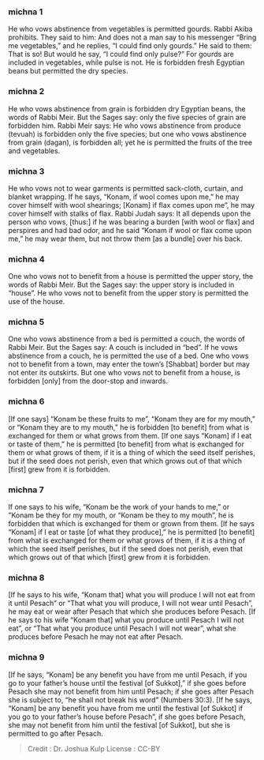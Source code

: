 
### michna 1
He who vows abstinence from vegetables is permitted gourds. Rabbi Akiba prohibits. They said to him: And does not a man say to his messenger “Bring me vegetables,” and he replies, “I could find only gourds.” He said to them:  That is so! But would he say, “I could find only pulse?” For gourds are included in vegetables, while pulse is not. He is forbidden fresh Egyptian beans but permitted the dry species.

### michna 2
He who vows abstinence from grain is forbidden dry Egyptian beans, the words of Rabbi Meir. But the Sages say: only the five species of grain are forbidden him. Rabbi Meir says: He who vows abstinence from produce (tevuah) is forbidden only the five species; but one who vows abstinence from grain (dagan), is forbidden all; yet he is permitted the fruits of the tree and vegetables.

### michna 3
He who vows not to wear garments is permitted sack-cloth, curtain, and blanket wrapping. If he says, “Konam, if wool comes upon me,” he may cover himself with wool shearings; [Konam] if flax comes upon me”, he may cover himself with stalks of flax. Rabbi Judah says: It all depends upon the person who vows, [thus:] if he was bearing a burden [with wool or flax] and perspires and had bad odor, and he said “Konam if wool or flax come upon me,” he may wear them, but not throw them [as a bundle] over his back.

### michna 4
One who vows not to benefit from a house is permitted the upper story, the words of Rabbi Meir. But the Sages say: the upper story is included in “house”. He who vows not to benefit from the upper story is permitted the use of the house.

### michna 5
One who vows abstinence from a bed is permitted a couch, the words of Rabbi Meir. But the Sages say:  A couch is included in “bed”. If he vows abstinence from a couch, he is permitted the use of a bed. One who vows not to benefit from a town, may enter the town’s [Shabbat] border but may not enter its outskirts. But one who vows not to benefit from a house, is forbidden [only] from the door-stop and inwards.

### michna 6
[If one says] “Konam be these fruits to me”, “Konam they are for my mouth,” or “Konam they are to my mouth,” he is forbidden [to benefit] from what is exchanged for them or what grows from them. [If one says “Konam] if I eat or taste of them,” he is permitted [to benefit] from what is exchanged for them or what grows of them, if it is a thing of which the seed itself perishes, but if the seed does not perish, even that which grows out of that which [first] grew from it is forbidden.

### michna 7
If one says to his wife, “Konam be the work of your hands to me,” or ”Konam be they for my mouth, or “Konam be they to my mouth”, he is forbidden that which is exchanged for them or grown from them. [If he says “Konam] if I eat or taste [of what they produce],” he is permitted [to benefit] from what is exchanged for them or what grows of them, if it is a thing of which the seed itself perishes, but if the seed does not perish, even that which grows out of that which [first] grew from it is forbidden.

### michna 8
[If he says to his wife, “Konam that] what you will produce I will not eat from it until Pesach” or “That what you will produce, I will not wear until Pesach”, he may eat or wear after Pesach that which she produces before Pesach. [If he says to his wife “Konam that] what you produce until Pesach I will not eat”, or “That what you produce until Pesach I will not wear”, what she produces before Pesach he may not eat after Pesach.

### michna 9
[If he says, “Konam] be any benefit you have from me until Pesach, if you go to your father’s house until the festival [of Sukkot],” if she goes before Pesach she may not benefit from him until Pesach; if she goes after Pesach she is subject to, “he shall not break his word” (Numbers 30:3). [If he says, “Konam] be any benefit you have from me until the festival [of Sukkot] if you go to your father’s house before Pesach”, if she goes before Pesach, she may not benefit from him until the festival [of Sukkot], but she is permitted to go after Pesach.

>Credit : Dr. Joshua Kulp
>License : CC-BY
